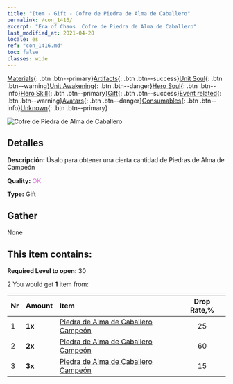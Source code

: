 ```yaml
---
title: "Item - Gift - Cofre de Piedra de Alma de Caballero"
permalink: /con_1416/
excerpt: "Era of Chaos  Cofre de Piedra de Alma de Caballero"
last_modified_at: 2021-04-28
locale: es
ref: "con_1416.md"
toc: false
classes: wide
---
```

 [Materials](/ItemsES/){: .btn .btn--primary}[Artifacts](/ItemsES/Artifacts/){: .btn .btn--success}[Unit Soul](/ItemsES/UnitSoul/){: .btn .btn--warning}[Unit Awakening](/ItemsES/UnitAwakening/){: .btn .btn--danger}[Hero Soul](/ItemsES/HeroSoul/){: .btn .btn--info}[Hero Skill](/ItemsES/HeroSkill/){: .btn .btn--primary}[Gift](/ItemsES/Gift/){: .btn .btn--success}[Event related](/ItemsES/Events/){: .btn .btn--warning}[Avatars](/ItemsES/Avatars/){: .btn .btn--danger}[Consumables](/ItemsES/Consumables/){: .btn .btn--info}[Unknown](/ItemsES/Unknown/){: .btn .btn--primary}

 ![Cofre de Piedra de Alma de Caballero](/images/t/i_907028.png)

## Detalles
 **Descripción:** Úsalo para obtener una cierta cantidad de Piedras de Alma de Campeón

 **Quality:** <span style="color: #DA70D6">OK</span>

 **Type:** Gift

## Gather

  None

## This item contains:

 **Required Level to open:** 30

 2 You would get **1** item  from:

  | Nr | Amount |     Item    | Drop Rate,% |
  |:---|:-------|:------------|:---------:|
  | 1 |  **1x** | [Piedra de Alma de Caballero Campeón](/ItemsES/unt_287/) | 25 | 
  | 2 |  **2x** | [Piedra de Alma de Caballero Campeón](/ItemsES/unt_287/) | 60 | 
  | 3 |  **3x** | [Piedra de Alma de Caballero Campeón](/ItemsES/unt_287/) | 15 | 
